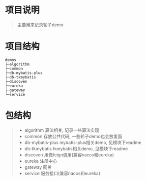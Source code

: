 # 项目说明

> 主要用来记录轮子demo

# 项目结构

```$xslt
demos
├─algorithm
├─common
├─db-mybatis-plus
├─db-tkmybatis
├─discoven
├─eureka
├─gateway
└─service
```

# 包结构

> - algorithm 算法相关, 记录一些算法实现
> - common 存放公共代码, 一些轮子demo也会放里面
> - db-mybatis-plus mybatis-plus相关demo, 见模块下readme
> - db-tkmybatis tkmybatis相关demo, 见模块下readme
> - discoven 用做feign调用(兼容nacos和eureka)
> - eureka 注册中心
> - gateway 网关
> - service 服务接口(兼容nacos和eureka)
